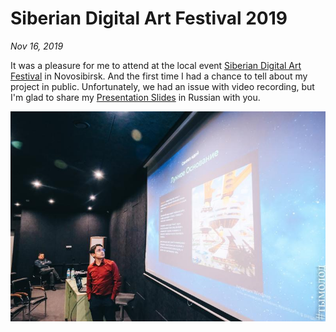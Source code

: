 # Siberian Digital Art Festival 2019

*Nov 16, 2019*

It was a pleasure for me to attend at the local event [Siberian Digital Art Festival](https://vk.com/sdaf54) in Novosibirsk. And the first time I had a chance to tell about my project in public. Unfortunately, we had an issue with video recording, but I'm glad to share my [Presentation Slides](/slides/2019-11-16-siberian-digital-art-festival/) in Russian with you.

![Siberian Digital Art Festival 2019 photo](../images/blog/sdaf19.jpg)
